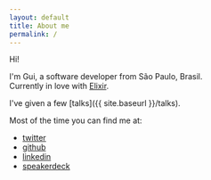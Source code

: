 ```yaml
---
layout: default
title: About me
permalink: /
---
```


Hi!

I'm Gui, a software developer from São Paulo, Brasil.  
Currently in love with [Elixir](https://elixir-lang.org/).

I've given a few [talks]({{ site.baseurl }}/talks).

Most of the time you can find me at:

* [twitter](https://twitter.com/nirev)
* [github](https://github.com/nirev)
* [linkedin](https://www.linkedin.com/in/nirev)
* [speakerdeck](https://speakerdeck.com/nirev)


